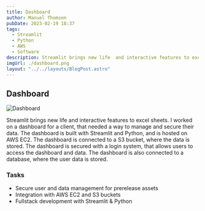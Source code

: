 ```yaml
---
title: Dashboard
author: Manuel Thomsen
pubDate: 2023-02-19 18:37
tags:
  - Streamlit
  - Python
  - AWS
  - Software
description: Streamlit brings new life  and interactive features to excel sheets.
imgUrl: ./dashboard.png
layout: "../../layouts/BlogPost.astro"
---
```


## Dashboard

![Dashboard](/dashboard.png)

Streamlit brings new life  and interactive features to excel sheets. I worked on a dashboard for a client, that needed a way to manage and secure their data. The dashboard is built with Streamlit and Python, and is hosted on AWS EC2. The dashboard is connected to a S3 bucket, where the data is stored. The dashboard is secured with a login system, that allows users to access the dashboard and data. The dashboard is also connected to a database, where the user data is stored.

### Tasks

- Secure user and data management for prerelease assets
- Integration with AWS EC2 and S3 buckets
- Fullstack development with Streamlit & Python
